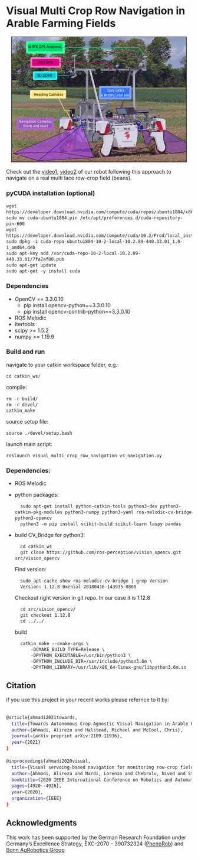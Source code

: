        
# Visual Multi Crop Row Navigation in Arable Farming Fields      

<div align="center">
	<img src="data/motivation.png" alt="BonnBot" height="340" title="BonnBot"/>
</div>

Check out the [video1](https://youtu.be/z2Cb2FFZ2aU?t=43), [video2](https://youtu.be/z2Cb2FFZ2aU?t=72) of our robot following this approach to navigate on a real multi lace row-crop field (beans).

### pyCUDA installation (optional)

	wget https://developer.download.nvidia.com/compute/cuda/repos/ubuntu1804/x86_64$
	sudo mv cuda-ubuntu1804.pin /etc/apt/preferences.d/cuda-repository-pin-600
	wget https://developer.download.nvidia.com/compute/cuda/10.2/Prod/local_install$
	sudo dpkg -i cuda-repo-ubuntu1804-10-2-local-10.2.89-440.33.01_1.0-1_amd64.deb
	sudo apt-key add /var/cuda-repo-10-2-local-10.2.89-440.33.01/7fa2af80.pub
	sudo apt-get update
	sudo apt-get -y install cuda

### Dependencies
- OpenCV == 3.3.0.10
    - pip install opencv-python==3.3.0.10
    - pip install opencv-contrib-python==3.3.0.10
- ROS Melodic
- itertools
- scipy >= 1.5.2
- numpy >= 1.19.9

### Build and run

navigate to your catkin workspace folder, e.g.:
  
    cd catkin_ws/
    
compile:

    rm -r build/
    rm -r devel/
    catkin_make
    
source setup file:

    source ./devel/setup.bash
    
    
launch main script:

    roslaunch visual_multi_crop_row_navigation vs_navigation.py
    

### Dependencies:
- ROS Melodic
- python packages:

        sudo apt-get install python-catkin-tools python3-dev python3-catkin-pkg-modules python3-numpy python3-yaml ros-melodic-cv-bridge python3-opencv
        python3 -m pip install scikit-build scikit-learn laspy pandas
- build CV_Bridge for python3:

        cd catkin_ws
        git clone https://github.com/ros-perception/vision_opencv.git src/vision_opencv

    Find version:
    
        sudo apt-cache show ros-melodic-cv-bridge | grep Version
        Version: 1.12.8-0xenial-20180416-143935-0800
    
    Checkout right version in git repo. In our case it is 1.12.8

        cd src/vision_opencv/
        git checkout 1.12.8
        cd ../../

    build

        catkin_make --cmake-args \
            -DCMAKE_BUILD_TYPE=Release \
            -DPYTHON_EXECUTABLE=/usr/bin/python3 \
            -DPYTHON_INCLUDE_DIR=/usr/include/python3.6m \
            -DPYTHON_LIBRARY=/usr/lib/x86_64-linux-gnu/libpython3.6m.so
	 
## Citation 
if you use this project in your recent works please refernce to it by:

```bash

@article{ahmadi2021towards,
  title={Towards Autonomous Crop-Agnostic Visual Navigation in Arable Fields},
  author={Ahmadi, Alireza and Halstead, Michael and McCool, Chris},
  journal={arXiv preprint arXiv:2109.11936},
  year={2021}
}

@inproceedings{ahmadi2020visual,
  title={Visual servoing-based navigation for monitoring row-crop fields},
  author={Ahmadi, Alireza and Nardi, Lorenzo and Chebrolu, Nived and Stachniss, Cyrill},
  booktitle={2020 IEEE International Conference on Robotics and Automation (ICRA)},
  pages={4920--4926},
  year={2020},
  organization={IEEE}
}
```

## Acknowledgments
This work has been supported by the German Research Foundation under Germany’s Excellence Strategy, EXC-2070 - 390732324 ([PhenoRob](http://www.phenorob.de/)) and [Bonn AgRobotics Group](http://agrobotics.uni-bonn.de/)
